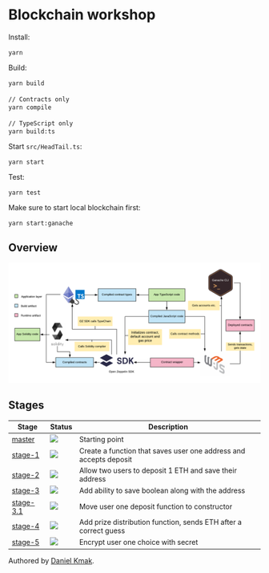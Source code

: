 # Blockchain workshop

Install:
```
yarn
```

Build:

```
yarn build

// Contracts only
yarn compile

// TypeScript only
yarn build:ts
```

Start `src/HeadTail.ts`:
```
yarn start
```

Test:
```
yarn test
```

Make sure to start local blockchain first:

```
yarn start:ganache
```

## Overview

![Diagram](diagram.png?raw=true "Architecture")

## Stages

| Stage | Status | Description |
| --- | --- | --- |
| [master](https://github.com/Kuzirashi/blockchain-workshop/tree/master) | ![](https://api.travis-ci.com/Kuzirashi/blockchain-workshop.svg?branch=master) | Starting point |
| [stage-1](https://github.com/Kuzirashi/blockchain-workshop/tree/stage-1) | ![](https://api.travis-ci.com/Kuzirashi/blockchain-workshop.svg?branch=stage-1) | Create a function that saves user one address and accepts deposit |
| [stage-2](https://github.com/Kuzirashi/blockchain-workshop/tree/stage-2) | ![](https://api.travis-ci.com/Kuzirashi/blockchain-workshop.svg?branch=stage-2) | Allow two users to deposit 1 ETH and save their address |
| [stage-3](https://github.com/Kuzirashi/blockchain-workshop/tree/stage-3) | ![](https://api.travis-ci.com/Kuzirashi/blockchain-workshop.svg?branch=stage-3) | Add ability to save boolean along with the address |
| [stage-3.1](https://github.com/Kuzirashi/blockchain-workshop/tree/stage-3.1) | ![](https://api.travis-ci.com/Kuzirashi/blockchain-workshop.svg?branch=stage-3.1) | Move user one deposit function to constructor |
| [stage-4](https://github.com/Kuzirashi/blockchain-workshop/tree/stage-4) | ![](https://api.travis-ci.com/Kuzirashi/blockchain-workshop.svg?branch=stage-4) | Add prize distribution function, sends ETH after a correct guess |
| [stage-5](https://github.com/Kuzirashi/blockchain-workshop/tree/stage-5) | ![](https://api.travis-ci.com/Kuzirashi/blockchain-workshop.svg?branch=stage-5) | Encrypt user one choice with secret |

Authored by [Daniel Kmak](https://www.linkedin.com/in/kmakdaniel/).
